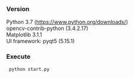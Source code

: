 ### Version
Python 3.7 (https://www.python.org/downloads/)  
opencv-contrib-python (3.4.2.17)  
Matplotlib 3.1.1  
UI framework: pyqt5 (5.15.1)  

### Execute
<code> python start.py </code>

